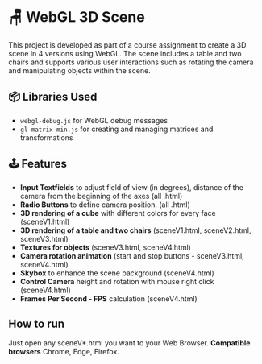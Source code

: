 # 🪑 WebGL 3D Scene

This project is developed as part of a course assignment to create a 3D scene in 4 versions using WebGL. The scene includes a table and two chairs and supports various user interactions such as rotating the camera and manipulating objects within the scene.

## 📦 Libraries Used

- `webgl-debug.js` for WebGL debug messages
- `gl-matrix-min.js` for creating and managing matrices and transformations

## 🕹️ Features

- **Input Textfields** to adjust field of view (in degrees), distance of the camera from the beginning of the axes (all .html)
- **Radio Buttons** to define camera position. (all .html)
- **3D rendering of a cube** with different colors for every face (sceneV1.html)
- **3D rendering of a table and two chairs** (sceneV1.html, sceneV2.html, sceneV3.html)
- **Textures for objects** (sceneV3.html, sceneV4.html)
- **Camera rotation animation** (start and stop buttons - sceneV3.html, sceneV4.html) 
- **Skybox** to enhance the scene background (sceneV4.html)
- **Control Camera** height and rotation with mouse right click (sceneV4.html)
- **Frames Per Second - FPS** calculation (sceneV4.html)

## How to run

Just open any sceneV*.html you want to your Web Browser. 
**Compatible browsers** Chrome, Edge, Firefox.

